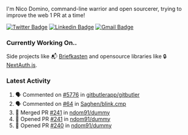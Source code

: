 
I'm Nico Domino, command-line warrior and open sourcerer, trying to improve the web 1 PR at a time!

[![Twitter Badge](https://img.shields.io/badge/-@ndom91-1ca0f1?style=flat-square&labelColor=1ca0f1&logo=twitter&logoColor=white&link=https://twitter.com/ndom91)](https://twitter.com/ndom91) [![Linkedin Badge](https://img.shields.io/badge/-ndom91-blue?style=flat-square&logo=Linkedin&logoColor=white&link=https://www.linkedin.com/in/ndom91/)](https://www.linkedin.com/in/ndom91/) [![Gmail Badge](https://img.shields.io/badge/-yo@ndo.dev-c14438?style=flat-square&logo=mail.ru&logoColor=white&link=mailto:yo@ndo.dev)](mailto:yo@ndo.dev)

### Currently Working On..

Side projects like 📬 [Briefkasten](https://briefkastenhq.com) and opensource libraries like 🔒 [NextAuth.js](https://github.com/nextauthjs/next-auth).

<!--START_SECTION_PROFILE_VIEWS:readme-info-->
<!--END_SECTION_PROFILE_VIEWS:readme-info-->

<!--START_SECTION_DAILY_COMMIT:readme-info-->
<!--END_SECTION_DAILY_COMMIT:readme-info-->

<!--START_SECTION_WEEKLY_COMMIT:readme-info-->
<!--END_SECTION_WEEKLY_COMMIT:readme-info-->

### Latest Activity

<!--START_SECTION:activity-->
1. 🗣 Commented on [#5776](https://github.com/gitbutlerapp/gitbutler/issues/5776#issuecomment-2525540498) in [gitbutlerapp/gitbutler](https://github.com/gitbutlerapp/gitbutler)
2. 🗣 Commented on [#64](https://github.com/Saghen/blink.cmp/issues/64#issuecomment-2525240738) in [Saghen/blink.cmp](https://github.com/Saghen/blink.cmp)
3. 🎉 Merged PR [#241](https://github.com/ndom91/dummy/pull/241) in [ndom91/dummy](https://github.com/ndom91/dummy)
4. 💪 Opened PR [#241](https://github.com/ndom91/dummy/pull/241) in [ndom91/dummy](https://github.com/ndom91/dummy)
5. 💪 Opened PR [#240](https://github.com/ndom91/dummy/pull/240) in [ndom91/dummy](https://github.com/ndom91/dummy)
<!--END_SECTION:activity-->
